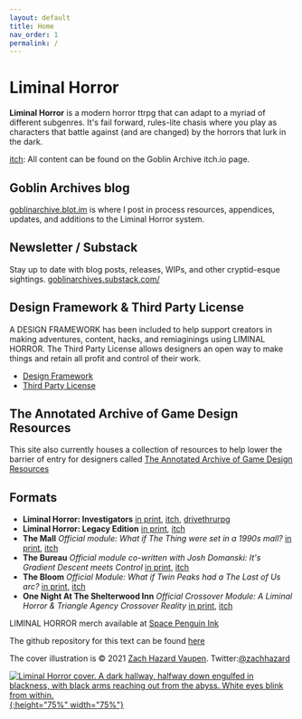 ```yaml
---
layout: default
title: Home
nav_order: 1
permalink: /
---
```



# Liminal Horror

**Liminal Horror**  is a modern horror ttrpg that can adapt to a myriad of different subgenres. It's fail forward, rules-lite chasis where you play as characters that battle against (and are changed) by the horrors that lurk in the dark.

[itch](https://goblinarchives.itch.io/): All content can be found on the Goblin Archive itch.io page.

## Goblin Archives blog
[goblinarchive.blot.im](https://goblinarchives.blot.im/) is where I post in process resources, appendices, updates, and additions to the Liminal Horror system.

## Newsletter / Substack
Stay up to date with blog posts, releases, WIPs, and other cryptid-esque sightings. [goblinarchives.substack.com/](https://goblinarchives.substack.com/)

## Design Framework & Third Party License
A DESIGN FRAMEWORK has been included to help support creators in making adventures, content, hacks, and remiaginings using LIMINAL HORROR. The Third Party License allows designers an open way to make things and retain all profit and control of their work.
- [Design Framework](https://goblinarchives.github.io/LiminalHorror/Design%20Framework/)
- [Third Party License](https://goblinarchives.github.io/LiminalHorror/Third%20Party%20License/)

## The Annotated Archive of Game Design Resources
This site also currently houses a collection of resources to help lower the barrier of entry for designers called [The Annotated Archive of Game Design Resources](https://goblinarchives.github.io/LiminalHorror/Game%20Design/)

## Formats
- **Liminal Horror: Investigators** [in print](https://spacepenguin.ink/products/liminal-horror-investigators), [itch](https://goblinarchives.itch.io/), [drivethrurpg](https://www.drivethrurpg.com/product/366656/Liminal-Horror)
- **Liminal Horror: Legacy Edition** [in print](https://www.exaltedfuneral.com/products/liminal-horror-pdf), [itch](https://goblinarchives.itch.io/)
- **The Mall** *Official module: What if The Thing were set in a 1990s mall?* [in print](https://www.exaltedfuneral.com/collections/free-rpg-iv-the-funeral-chapter-ef-exclusives/products/the-mall), [itch](https://goblinarchives.itch.io/the-mall)
- **The Bureau** *Official module co-written with Josh Domanski: It's Gradient Descent meets Control*  [in print](https://www.exaltedfuneral.com/collections/free-rpg-iv-the-funeral-chapter-ef-exclusives/products/the-bureau), [itch](https://goblinarchives.itch.io/the-bureau)
- **The Bloom** *Official Module: What if Twin Peaks had a The Last of Us arc?* [in print](https://spacepenguin.ink/collections/liminal-horror/products/the-bloom), [itch](https://goblinarchives.itch.io/the-bloom)
- **One Night At The Shelterwood Inn** *Official Crossover Module: A Liminal Horror & Triangle Agency Crossover Reality* [in print](https://spacepenguin.ink/products/one-night-at-the-shelterwood-inn), [itch](https://unenthuser.itch.io/one-night)

LIMINAL HORROR merch available at [Space Penguin Ink](https://spacepenguin.ink/collections/liminal-horror)

The github repository for this text can be found [here](https://github.com/GoblinArchives/LiminalHorror)

The cover illustration is © 2021 [Zach Hazard Vaupen](https://emo-sludge.com/). Twitter:[@zachhazard](https://twitter.com/zachhazard)


<p></p>

[![Liminal Horror cover. A dark hallway, halfway down engulfed in blackness, with black arms reaching out from the abyss. White eyes blink from within.](/LiminalHorror/img/cover.png "Click to embiggen"){:height="75%" width="75%"}](/LiminalHorror/img/cover.png)
